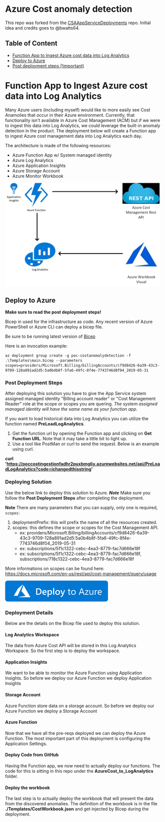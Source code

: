 # Azure Cost anomaly detection 

This repo was forked from the [CSAAppServiceDeployments](https://github.com/microsoft/CSAAppServiceDeployments) repo. Initial idea and credits goes to @bwatts64.

## Table of Content  

* [Function App to Ingest Azure cost data into Log Analytics](#CostLA)
* [Deploy to Azure](#Deployment)
* [Post deployment steps (!important)](#PostDeployment)

# <a name="CostLA"></a>Function App to Ingest Azure cost data into Log Analytics  
Many Azure users (including myself) would like to more easily see Cost Anamolies that occur in their Azure environment. Currently, that functionality isn't available in Azure Cost Management (ACM) but if we were to ingest this data into Log Analytics, we could leverage the built-in anomaly detection in the product. The deployment below will create a Function app to ingest Azure cost management data into Log Analytics each day.

The architecture is made of the following resources:
- Azure Function App w/ System managed identity
- Azure Log Analytics
- Azure Application Insights
- Azure Storage Account
- Azure Monitor Workbook

<img src="./images/AzureCostAnomalies.jpg" alt="Environment"  Width="600">  

## <a name="Deployment"></a>Deploy to Azure  
**Make sure to read the post deployment steps!**

Bicep in used for the infrastructure as code. Any recent version of Azure PowerShell or Azure CLI can deploy a bicep file.

Be sure to be running latest version of [Bicep](https://github.com/Azure/bicep/releases/latest)

Here is an invocation example: 

```
az deployment group create -g poc-costanomalydetection -f .\Templates\main.bicep --parameters scopes=providers/Microsoft.Billing/billingAccounts/cf9d8426-6a39-43c3-9709-128a891ad2d5:5a0b4b8f-5fa6-49fc-8f4e-7743746d8f04_2019-05-31
```

###  <a name="PostDeployment"></a>Post Deployment Steps    
After deploying this solution you have to give the App Service system assigned managed identity "Billing account reader" or "Cost Management Reader" role at the scope or scopes you are quering. _The system assigned managed identity will have the same name as your function app._

If you want to load historical data into Log Analytics you can utilize the function named **PreLoadLogAnalytics**.  

1) Get the function url by opening the Function app and clicking on **Get Function URL**. Note that it may take a little bit to light up.  
2) Use a tool like PostMan or curl to send the request. Below is an example using curl.

**curl 'https://poccostingestionfadhr2puxbmgliy.azurewebsites.net/api/PreLoadLogAnalytics?code=ichangedthisstring'**

### Deploying Solution
Use the below link to deploy this solution to Azure. ***Note*** Make sure you follow the **Post Deployment Steps** after completing the deployment.

**Note** There are many parameters that you can supply, only one is required, `scopes`:  
1) deploymentPrefix: this will prefix the name of all the resources created.  
2) scopes: this defines the scope or scopes for the Cost Management API.
    - ex: providers/Microsoft.Billing/billingAccounts/cf9d8426-6a39-43c3-9709-128a891ad2d5:5a0b4b8f-5fa6-49fc-8f4e-7743746d8f04_2019-05-31
    - ex: subscriptions/5f1c1322-cebc-4ea3-8779-fac7d666e18f
    - ex: subscriptions/5f1c1322-cebc-4ea3-8779-fac7d666e18f, subscriptions/718c1322-cebc-4ea3-8779-fac7d666e18f  
  
  More informations on scopes can be found here: https://docs.microsoft.com/en-us/rest/api/cost-management/query/usage

[![Deploy](images/deploytoazure.svg?sanitize=true)](https://portal.azure.com/#create/Microsoft.Template/uri/https%3A%2F%2Fraw.githubusercontent.com%2Fkumarvivek3087%2Fvkrepo%2Fmain%2FTemplates%2Fmain.json)


### Deployment Details  
Below are the details on the Bicep file used to deploy this solution. 

#### Log Analytics Workspace 
The data from Azure Cost API will be stored in this Log Analytics Workspace. So the first step is to deploy the workspace.  

#### Application Insights  
We want to be able to monitor the Azure Function using Application Insights. So before we deploy our Azure Function we deploy Application Insights

#### Storage Account    
Azure Function store data on a storage account. So before we deploy our Azure Function we deploy a Storage Account
 
#### Azure Function   
Now that we have all the pre-reqs deployed we can deploy the Azure Function.  The most important part of this deployment is configuring the Application Settings.  

#### Deploy Code from GitHub     
Having the Function app, we now need to actually deploy our functions. The code for this is sitting in this repo under the **AzureCost_to_LogAnalytics** folder.

#### Deploy the workbook
The last step is to actually deploy the workbook that will present the data from the discovered anomalies. The definition of the workbook is in the file **./Templates/CostWorkbook.json** and get injected by Bicep during the deployment.
